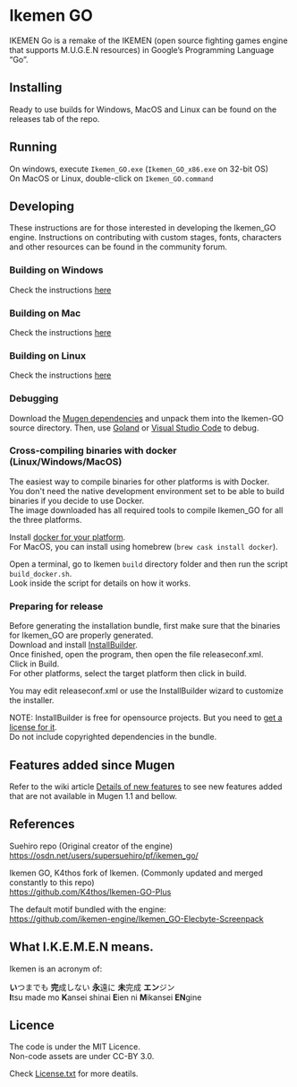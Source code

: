 # Ikemen GO
IKEMEN Go is a remake of the IKEMEN (open source fighting games engine that supports M.U.G.E.N resources) in Google’s Programming Language “Go”.

## Installing
Ready to use builds for Windows, MacOS and Linux can be found on the releases tab of the repo. 

## Running
On windows, execute `Ikemen_GO.exe` (`Ikemen_GO_x86.exe` on 32-bit OS)  
On MacOS or Linux, double-click on `Ikemen_GO.command`

## Developing
These instructions are for those interested in developing the Ikemen_GO engine. Instructions on contributing with custom stages, fonts, characters and other resources can be found in the community forum.

### Building on Windows
Check the instructions [here](https://github.com/ikemen-engine/Ikemen-GO/wiki/Building-on-Windows)

### Building on Mac
Check the instructions [here](https://github.com/ikemen-engine/Ikemen-GO/wiki/Building-on-MacOS)

### Building on Linux
Check the instructions [here](https://github.com/ikemen-engine/Ikemen-GO/wiki/Building-on-Linux)

### Debugging
Download the [Mugen dependencies](https://github.com/ikemen-engine/Ikemen_GO-Elecbyte-Screenpack) and unpack them into the Ikemen-GO source directory.
Then, use [Goland](https://www.jetbrains.com/go/) or [Visual Studio Code](https://code.visualstudio.com/) to debug.

### Cross-compiling binaries with docker (Linux/Windows/MacOS)
The easiest way to compile binaries for other platforms is with Docker.  
You don't need the native development environment set to be able to build binaries if you decide to use Docker.  
The image downloaded has all required tools to compile Ikemen_GO for all the three platforms.

Install [docker for your platform](https://www.docker.com/get-started).  
For MacOS, you can install using homebrew (`brew cask install docker`).

Open a terminal, go to Ikemen `build` directory folder and then run the script `build_docker.sh`.  
Look inside the script for details on how it works.

### Preparing for release
Before generating the installation bundle, first make sure that the binaries for Ikemen_GO are properly generated.  
Download and install [InstallBuilder](https://installbuilder.bitrock.com).  
Once finished, open the program, then open the file releaseconf.xml.  
Click in Build.  
For other platforms, select the target platform then click in build.

You may edit releaseconf.xml or use the InstallBuilder wizard to customize the installer.

NOTE: InstallBuilder is free for opensource projects. But you need to [get a license for it](https://installbuilder.bitrock.com/open-source-licenses.html).  
Do not include copyrighted dependencies in the bundle.

## Features added since Mugen
Refer to the wiki article [Details of new features](https://github.com/ikemen-engine/Ikemen-GO/wiki) to see new features added that are not available in Mugen 1.1 and bellow.

## References
Suehiro repo (Original creator of the engine)  
https://osdn.net/users/supersuehiro/pf/ikemen_go/

Ikemen GO, K4thos fork of Ikemen. (Commonly updated and merged constantly to this repo)  
https://github.com/K4thos/Ikemen-GO-Plus

The default motif bundled with the engine:  
https://github.com/ikemen-engine/Ikemen_GO-Elecbyte-Screenpack

## What I.K.E.M.E.N means.
Ikemen is an acronym of:

**い**つまでも **完**成しない **永**遠に **未**完成 **エン**ジン  
**I**tsu made mo **K**ansei shinai **E**ien ni **M**ikansei **EN**gine

## Licence
The code is under the MIT Licence.  
Non-code assets are under CC-BY 3.0.

Check [License.txt](License.txt) for more deatils.
